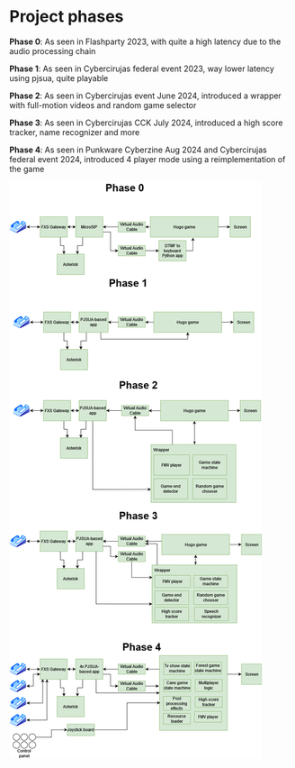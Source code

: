 # Project phases

**Phase 0**: As seen in Flashparty 2023, with quite a high latency due to the audio processing chain

**Phase 1**: As seen in Cybercirujas federal event 2023, way lower latency using pjsua, quite playable

**Phase 2**: As seen in Cybercirujas event June 2024, introduced a wrapper with full-motion videos and random game selector

**Phase 3**: As seen in Cybercirujas CCK July 2024, introduced a high score tracker, name recognizer and more

**Phase 4**: As seen in Punkware Cyberzine Aug 2024 and Cybercirujas federal event 2024, introduced 4 player mode using a reimplementation of the game

![Remake](hugoremake.drawio.png)